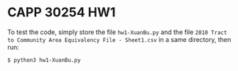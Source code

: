 # CAPP 30254 HW1
To test the code, simply store the file `hw1-XuanBu.py` and the file `2010 Tract to Community Area Equivalency File - Sheet1.csv` in a same directory, then run:
```
$ python3 hw1-XuanBu.py
```

